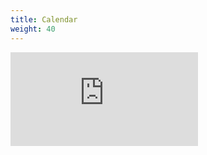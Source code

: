 ```yaml
---
title: Calendar
weight: 40
---
```


<iframe id="course-calendar" src="https://docs.google.com/spreadsheets/d/1NGVSmeY3YxHYK4cKmKpxEV9DKUGy7lHRGpYur9ZIrv8/pubhtml?gid=0&amp;single=true&amp;widget=true&amp;headers=false&range=A1:F33" frameborder="none"></iframe>
